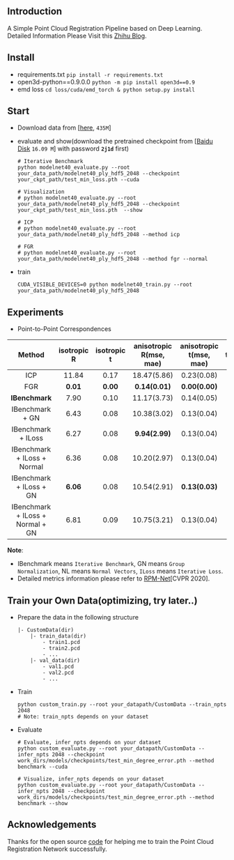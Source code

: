 ## Introduction

A Simple Point Cloud Registration Pipeline based on Deep Learning. Detailed Information Please Visit this [Zhihu Blog](https://zhuanlan.zhihu.com/p/289620126). 

## Install
- requirements.txt `pip install -r requirements.txt`
- open3d-python==0.9.0.0 `python -m pip install open3d==0.9`
- emd loss `cd loss/cuda/emd_torch & python setup.py install`


## Start
- Download data from [[here](https://shapenet.cs.stanford.edu/media/modelnet40_ply_hdf5_2048.zip), `435M`]
- evaluate and show(download the pretrained checkpoint from [[Baidu Disk](https://pan.baidu.com/s/1G-EdSma--S5pqmREKxxSnw) `16.09 M`] with password **`2j1d`** first)

    ```
    # Iterative Benchmark
    python modelnet40_evaluate.py --root your_data_path/modelnet40_ply_hdf5_2048 --checkpoint your_ckpt_path/test_min_loss.pth --cuda
    
    # Visualization
    # python modelnet40_evaluate.py --root your_data_path/modelnet40_ply_hdf5_2048 --checkpoint your_ckpt_path/test_min_loss.pth  --show
    
    # ICP
    # python modelnet40_evaluate.py --root your_data_path/modelnet40_ply_hdf5_2048 --method icp
    
    # FGR
    # python modelnet40_evaluate.py --root your_data_path/modelnet40_ply_hdf5_2048 --method fgr --normal

    ```

- train
    
    ```
    CUDA_VISIBLE_DEVICES=0 python modelnet40_train.py --root your_data_path/modelnet40_ply_hdf5_2048
    ```

## Experiments


- Point-to-Point Correspondences

| Method | isotropic R | isotropic t | anisotropic R(mse, mae) | anisotropic t(mse, mae) | time(s) |
| :---: | :---: | :---: | :---: | :---: | :---: |
| ICP | 11.84 | 0.17 | 18.47(5.86) | 0.23(0.08) | 0.07 |
| FGR | **0.01** | **0.00** | **0.14(0.01)** | **0.00(0.00)** | 0.19 |
| **IBenchmark** | 7.90 | 0.10 | 11.17(3.73) | 0.14(0.05) | 0.022 |
| IBenchmark + GN | 6.43 | 0.08 | 10.38(3.02) | 0.13(0.04) | 0.035 |
| IBenchmark + ILoss | 6.27 | 0.08 | **9.94(2.99)** | 0.13(0.04) | **0.022** |
| IBenchmark + ILoss + Normal | 6.36 | 0.08 | 10.20(2.97) | 0.13(0.04) | 0.023 |
| IBenchmark + ILoss + GN | **6.06** | 0.08 | 10.54(2.91) | **0.13(0.03)** | 0.029 |
| IBenchmark + ILoss + Normal + GN | 6.81 | 0.09 | 10.75(3.21) | 0.13(0.04) | 0.028 |


**Note**: 
- IBenchmark means `Iterative Benchmark`, GN means `Group Normalization`, 
NL means `Normal Vectors`, `ILoss` means `Iterative Loss`.
- Detailed metrics information please refer to [RPM-Net](https://arxiv.org/pdf/2003.13479.pdf)[CVPR 2020].

## Train your Own Data(optimizing, try later..)
- Prepare the data in the following structure
    ```
    |- CustomData(dir)
        |- train_data(dir)
            - train1.pcd
            - train2.pcd
            - ...
        |- val_data(dir)
            - val1.pcd
            - val2.pcd
            - ...
    ```
- Train
    ```
    python custom_train.py --root your_datapath/CustomData --train_npts 2048 
    # Note: train_npts depends on your dataset
    ```
- Evaluate
    ```
    # Evaluate, infer_npts depends on your dataset
    python custom_evaluate.py --root your_datapath/CustomData --infer_npts 2048 --checkpoint work_dirs/models/checkpoints/test_min_degree_error.pth --method benchmark --cuda
    
    # Visualize, infer_npts depends on your dataset
    python custom_evaluate.py --root your_datapath/CustomData --infer_npts 2048 --checkpoint work_dirs/models/checkpoints/test_min_degree_error.pth --method benchmark --show
    ```

## Acknowledgements

Thanks for the open source [code](https://github.com/vinits5/pcrnet_pytorch) for helping me to train the Point Cloud Registration Network successfully.